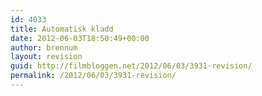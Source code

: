 ```yaml
---
id: 4033
title: Automatisk kladd
date: 2012-06-03T18:50:49+00:00
author: brennum
layout: revision
guid: http://filmbloggen.net/2012/06/03/3931-revision/
permalink: /2012/06/03/3931-revision/
---
```

